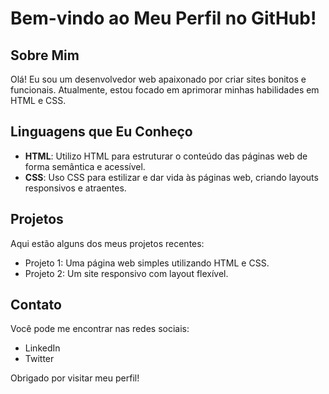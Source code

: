 # Bem-vindo ao Meu Perfil no GitHub!

## Sobre Mim
Olá! Eu sou um desenvolvedor web apaixonado por criar sites bonitos e funcionais. Atualmente, estou focado em aprimorar minhas habilidades em HTML e CSS.

## Linguagens que Eu Conheço
- **HTML**: Utilizo HTML para estruturar o conteúdo das páginas web de forma semântica e acessível.
- **CSS**: Uso CSS para estilizar e dar vida às páginas web, criando layouts responsivos e atraentes.

## Projetos
Aqui estão alguns dos meus projetos recentes:
- Projeto 1: Uma página web simples utilizando HTML e CSS.
- Projeto 2: Um site responsivo com layout flexível.

## Contato
Você pode me encontrar nas redes sociais:
- LinkedIn
- Twitter

Obrigado por visitar meu perfil!

